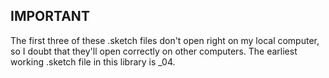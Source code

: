 ## IMPORTANT
The first three of these .sketch files don't open right on my local computer, so I doubt that they'll open correctly on other computers. The earliest working .sketch file in this library is _04.

